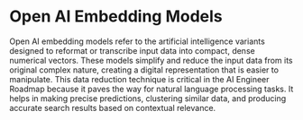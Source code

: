 # Open AI Embedding Models

Open AI embedding models refer to the artificial intelligence variants designed to reformat or transcribe input data into compact, dense numerical vectors. These models simplify and reduce the input data from its original complex nature, creating a digital representation that is easier to manipulate. This data reduction technique is critical in the AI Engineer Roadmap because it paves the way for natural language processing tasks. It helps in making precise predictions, clustering similar data, and producing accurate search results based on contextual relevance.
